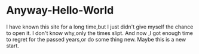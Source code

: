# Anyway-Hello-World
I have known this site for a long time,but I just didn't give myself the chance to open it.
I don't know why,only the times slipt.
And now ,I got enough time to regret for the passed years,or do some thing new.
Maybe this is a new start.
